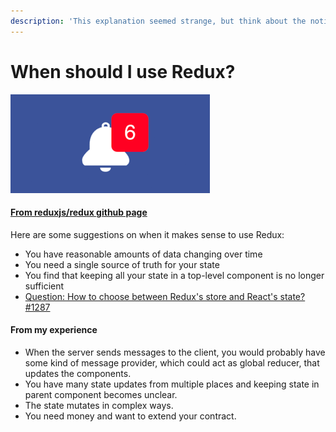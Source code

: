 ```yaml
---
description: 'This explanation seemed strange, but think about the notifications'
---
```


# When should I use Redux?

![](.gitbook/assets/image%20%286%29.png)

#### [From reduxjs/redux github page](https://github.com/reduxjs/redux#before-proceeding-further)

Here are some suggestions on when it makes sense to use Redux:

* You have reasonable amounts of data changing over time
* You need a single source of truth for your state
* You find that keeping all your state in a top-level component is no longer sufficient
* [Question: How to choose between Redux's store and React's state? \#1287](https://github.com/reduxjs/redux/issues/1287)

#### From my experience

* When the server sends messages to the client, you would probably have some kind of message provider, which could act as global reducer, that updates the components.
* You have many state updates from multiple places and keeping state in parent component becomes unclear.
* The state mutates in complex ways.
* You need money and want to extend your contract.





